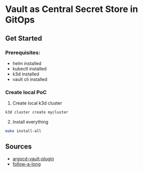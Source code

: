 # Vault as Central Secret Store in GitOps


## Get Started 
### Prerequisites:

* helm installed
* kubectl installed
* k3d installed
* vault cli installed

### Create local PoC
1. Create local k3d cluster
```bash
k3d cluster create mycluster
```
2. Install everything
```bash
make install-all
```

## Sources
 * [argocd-vault-plugin](https://github.com/argoproj-labs/argocd-vault-plugin)
 * [follow-a-long](https://dev.to/luafanti/injecting-secrets-from-vault-into-helm-charts-with-argocd-49k)